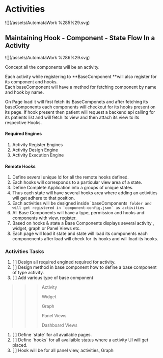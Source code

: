 # Activities

![](/assets/AutomataWork %285%29.svg)

## Maintaining Hook - Component - State Flow In a Activity

![](/assets/AutomataWork %286%29.svg)

Concept all the components will be an activity.

Each activity while registering to **BaseComponent **will also register for its component and hooks.  
Each baseComponent will have a method for fetching component by name and hook by name.

On Page load it will first fetch its BaseComponets and after fetching its baseComponents each components will checkout for its hooks present on its page. If hook present then patient will request a backend api calling for its patients list and will fetch its view and then attach its view to its respective Hooks.



#### Required Engines

1.  Activity Register Engines
2. Activity Design Engine
3. Activity Execution Engine



#### Remote Hooks

1. Define several unique Id for all the remote hooks defined.
2. Each hooks will corresponds to a particular view area of a state.
3. Define Complete Application into a groups of unique states.
4. Thus each state will have several hooks area where adding an activities will get adhere to that position.
5. Each activities will be designed inside \`baseComponents`` folder and will get registered in `component-config.json` as activities``
6. All Base Components will have a type, permission and hooks and components with view, register.
7. Based on hooks & state a Base Components displays several activity , widget, graph or Panel Views etc.
8. Each page will load it state and state will load its components each componenents after load will check for its hooks and will load its hooks.





### Activities Tasks

1. [ ] Design all required engined required for activity.
2. [ ] Design method in base component how to define a base component of type activity.
3. [ ] Add various type of base component

> > > Activity
> > >
> > > Widget
> > >
> > > Graph
> > >
> > > Panel Views
> > >
> > > Dashboard Views

1. [ ] Define \`state\` for all available pages.
2. [ ] Define \`hooks\` for all availaible status where a activity UI will get placed.
3. [ ] Hook will be for all panel view, activities, Graph



